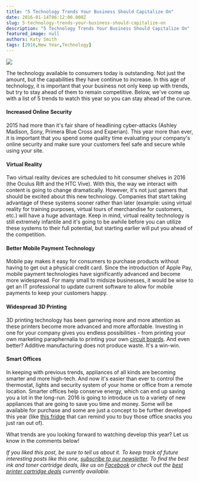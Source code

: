 ```yaml
---
title: "5 Technology Trends Your Business Should Capitalize On"
date: 2016-01-14T06:12:00.000Z
slug: 5-technology-trends-your-business-should-capitalize-on
description: "5 Technology Trends Your Business Should Capitalize On"
featured_image: null
authors: Katy Smith
tags: [2016,New Year,Technology]
---
```


[![](/blog/images/tablet-2.jpg)](/blog/images/tablet-2.jpg)

The technology available to consumers today is outstanding. Not just the amount, but the capabilities they have continue to increase. In this age of technology, it is important that your business not only keep up with trends, but try to stay ahead of them to remain competitive. Below, we've come up with a list of 5 trends to watch this year so you can stay ahead of the curve.   
  
#### Increased Online Security

2015 had more than it's fair share of headlining cyber-attacks (Ashley Madison, Sony, Primera Blue Cross and Experian). This year more than ever, it is important that you spend some quality time evaluating your company's online security and make sure your customers feel safe and secure while using your site. 

#### Virtual Reality 

Two virtual reality devices are scheduled to hit consumer shelves in 2016 (the Oculus Rift and the HTC Vive). With this, the way we interact with content is going to change dramatically. However, it's not just gamers that should be excited about this new technology. Companies that start taking advantage of these systems sooner rather than later (example: using virtual reality for training purposes, virtual tours of merchandise for customers, etc.) will have a huge advantage. Keep in mind, virtual reality technology is still extremely infantile and it's going to be awhile before you can utilize these systems to their full potential, but starting earlier will put you ahead of the competition.

#### 

#### Better Mobile Payment Technology

Mobile pay makes it easy for consumers to purchase products without having to get out a physical credit card. Since the introduction of Apple Pay, mobile payment technologies have significantly advanced and become more widespread. For many small to midsize businesses, it would be wise to get an IT professional to update current software to allow for mobile payments to keep your customers happy.

#### Widespread 3D Printing

3D printing technology has been garnering more and more attention as these printers become more advanced and more affordable. Investing in one for your company gives you endless possibilities - from printing your own marketing paraphernalia to printing your own [circuit boards](http://www.nano-di.com/3d-printer). And even better? Additive manufacturing does not produce waste. It's a win-win.

#### Smart Offices

In keeping with previous trends, appliances of all kinds are becoming smarter and more high-tech. And now it's easier than ever to control the thermostat, lights and security system of your home or office from a remote location. Smarter offices help conserve energy, which can end up saving you a lot in the long-run. 2016 is going to introduce us to a variety of new appliances that are going to save you time and money. Some will be available for purchase and some are just a concept to be further developed this year (like [this fridge](http://www.techhive.com/article/3019351/ces/samsungs-family-hub-smart-refrigerator-is-both-ridiculous-and-amazing.html) that can remind you to buy those office snacks you just ran out of).

  
What trends are you looking forward to watching develop this year? Let us know in the comments below!

  
_If you liked this post, be sure to tell us about it. To keep track of future interesting posts like this one, [subscribe to our newsletter](https://www.comboink.com/coupon). To find the best ink and toner cartridge deals, like us on [Facebook](https://www.facebook.com/comboink) or check out the [best printer cartridge deals](https://www.comboink.com/) currently available._ 